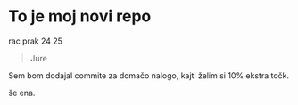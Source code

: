 # To je moj novi repo
rac prak 24 25

> Jure

Sem bom dodajal commite za domačo nalogo, kajti želim si 10% ekstra točk.

še ena.